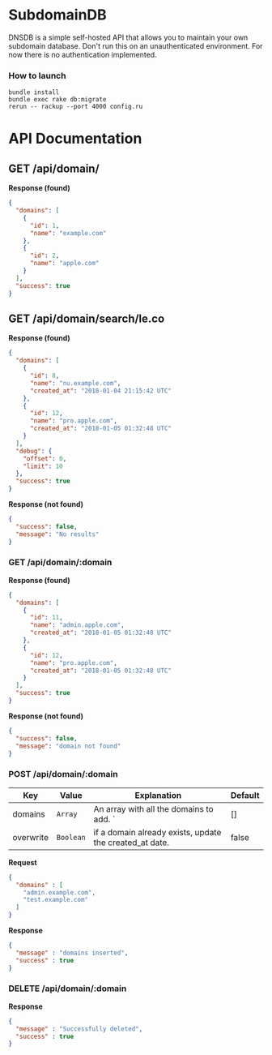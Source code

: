 # SubdomainDB

DNSDB is a simple self-hosted API that allows you to maintain your own subdomain database. Don't run this on an unauthenticated environment. For now there is no authentication implemented.

### How to launch

```
bundle install
bundle exec rake db:migrate
rerun -- rackup --port 4000 config.ru
```

# API Documentation

## GET /api/domain/

**Response (found)**

```json
{
  "domains": [
    {
      "id": 1,
      "name": "example.com"
    },
    {
      "id": 2,
      "name": "apple.com"
    }
  ],
  "success": true
}
```

## GET /api/domain/search/le.co

**Response (found)**

```json
{
  "domains": [
    {
      "id": 8,
      "name": "nu.example.com",
      "created_at": "2018-01-04 21:15:42 UTC"
    },
    {
      "id": 12,
      "name": "pro.apple.com",
      "created_at": "2018-01-05 01:32:48 UTC"
    }
  ],
  "debug": {
    "offset": 0,
    "limit": 10
  },
  "success": true
}
```

**Response (not found)**

```json
{
  "success": false,
  "message": "No results"
}
```

### GET /api/domain/:domain

**Response (found)**

```json
{
  "domains": [
    {
      "id": 11,
      "name": "admin.apple.com",
      "created_at": "2018-01-05 01:32:48 UTC"
    },
    {
      "id": 12,
      "name": "pro.apple.com",
      "created_at": "2018-01-05 01:32:48 UTC"
    }
  ],
  "success": true
}
```

**Response (not found)**

```json
{
  "success": false,
  "message": "domain not found"
}
```

### POST /api/domain/:domain

Key       | Value     | Explanation                                             | Default
--------- | --------- | ------------------------------------------------------- | -------
domains   | `Array`   | An array with all the domains to add. `                 | []
overwrite | `Boolean` | if a domain already exists, update the created_at date. | false

**Request**

```json
{
  "domains" : [
    "admin.example.com",
    "test.example.com"
  ]
}
```

**Response**

```json
{
  "message" : "domains inserted",
  "success" : true
}
```

### DELETE /api/domain/:domain

**Response**

```json
{
  "message" : "Successfully deleted",
  "success" : true
}
```
